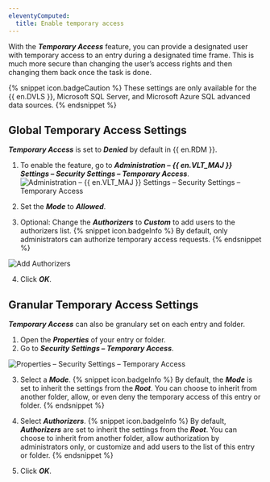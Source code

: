 ```yaml
---
eleventyComputed:
  title: Enable temporary access
---
```

With the ***Temporary Access*** feature, you can provide a designated user with temporary access to an entry during a designated time frame. This is much more secure than changing the user’s access rights and then changing them back once the task is done.

{% snippet icon.badgeCaution %}
These settings are only available for the {{ en.DVLS }}, Microsoft SQL Server, and Microsoft Azure SQL advanced data sources.
{% endsnippet %}

## Global Temporary Access Settings

***Temporary Access*** is set to ***Denied*** by default in {{ en.RDM }}.

1. To enable the feature, go to ***Administration – {{ en.VLT_MAJ }} Settings – Security Settings – Temporary Access***.
![Administration – {{ en.VLT_MAJ }} Settings – Security Settings – Temporary Access](https://cdnweb.devolutions.net/docs/docs_en_kb_KB4856.png)

1. Set the ***Mode*** to ***Allowed***.
1. Optional: Change the ***Authorizers*** to ***Custom*** to add users to the authorizers list.
{% snippet icon.badgeInfo %}
By default, only administrators can authorize temporary access requests.
{% endsnippet %}

![Add Authorizers](https://cdnweb.devolutions.net/docs/docs_en_kb_KB4857.png)

4. Click ***OK***.

## Granular Temporary Access Settings

***Temporary Access*** can also be granulary set on each entry and folder.

1. Open the ***Properties*** of your entry or folder.
1. Go to ***Security Settings – Temporary Access***.

![Properties – Security Settings – Temporary Access](https://cdnweb.devolutions.net/docs/docs_en_kb_KB4858.png)

3. Select a ***Mode***.
{% snippet icon.badgeInfo %}
By default, the ***Mode*** is set to inherit the settings from the ***Root***. You can choose to inherit from another folder, allow, or even deny the temporary access of this entry or folder.
{% endsnippet %}

4.  Select ***Authorizers***.
{% snippet icon.badgeInfo %}
By default, ***Authorizers*** are set to inherit the settings from the ***Root***. You can choose to inherit from another folder, allow authorization by administrators only, or customize and add users to the list of this entry or folder.
{% endsnippet %}

5. Click ***OK***.
